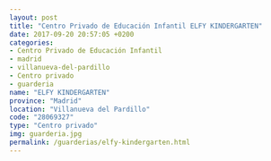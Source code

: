 ```yaml
---
layout: post
title: "Centro Privado de Educación Infantil ELFY KINDERGARTEN"
date: 2017-09-20 20:57:05 +0200
categories:
- Centro Privado de Educación Infantil
- madrid
- villanueva-del-pardillo
- Centro privado
- guarderia
name: "ELFY KINDERGARTEN"
province: "Madrid"
location: "Villanueva del Pardillo"
code: "28069327"
type: "Centro privado"
img: guarderia.jpg
permalink: /guarderias/elfy-kindergarten.html
---
```

